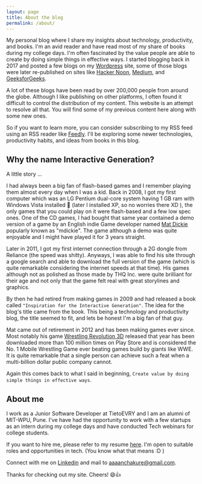 ```yaml
---
layout: page
title: About the blog
permalink: /about/
---
```


My personal blog where I share my insights about technology, productivity, and books. I'm an avid reader and have read most of my share of books during my college days. I'm often fascinated by the value people are able to create by doing simple things in effective ways. I started blogging back in 2017 and posted a few blogs on my [Wordpress][wordpress] site, some of those blogs were later re-published on sites like [Hacker Noon][hackernoon], [Medium][medium], and [GeeksforGeeks][gfg]. 

A lot of these blogs have been read by over 200,000 people from around the globe. Although I like publishing on other platforms, I often found it difficult to control the distribution of my content. This website is an attempt to resolve all that. You will find some of my previous content here along with some new ones. 

So if you want to learn more, you can consider subscribing to my RSS feed using an RSS reader like [Feedly][feedly]. I'll be exploring some newer technologies, productivity habits, and ideas from books in this blog. 

## Why the name Interactive Generation?

A little story ... 

I had always been a big fan of flash-based games and I remember playing them almost every day when I was a kid. Back in 2008, I got my first computer which was an LG Pentium dual-core system having 1 GB ram with Windows Vista installed 😬 (later I installed XP, so no worries there XD ), the only games that you could play on it were flash-based and a few low spec ones. One of the CD games, I had bought that same year contained a demo version of a game by an English indie Game developer named [Mat Dickie][mdickie] popularly known as "mdickie". The game although a demo was quite enjoyable and I might have played it for 3 years straight. 

Later in 2011, I got my first internet connection through a 2G dongle from Reliance (the speed was shitty). Anyways, I was able to find his site through a google search and able to download the full version of the game (which is quite remarkable considering the internet speeds at that time). His games although not as polished as those made by THQ Inc. were quite brilliant for their age and not only that the game felt real with great storylines and graphics. 

By then he had retired from making games in 2009 and had released a book called `"Inspiration for the Interactive Generation"`. The idea for the blog's title came from the book. This being a technology and productivity blog, the title seemed to fit, and lets be honest I'm a big fan of that guy. 

Mat came out of retirement in 2012 and has been making games ever since. Most notably his game [Wrestling Revolution 3D][wrevolution] released that year has been downloaded more than 100 million times on Play Store and is considered the No. 1 Mobile Wrestling Game ever beating games build by giants like WWE. It is quite remarkable that a single person can achieve such a feat when a multi-billion dollar public company cannot. 

Again this comes back to what I said in beginning, `Create value by doing simple things in effective ways`.

## About me
I work as a Junior Software Developer at TietoEVRY and I am an alumni of MIT-WPU, Pune. I've have had the opportunity to work with a few startups as an intern during my college days and have conducted Tech webinars for college students.

If you want to hire me, please refer to my resume [here]. I'm open to suitable roles and opportunities in tech. (You know what that means :D ) 

Connect with me on [Linkedin][linkedin] and mail to [aaaanchakure@gmail.com][aaaanchakure@gmail.com]. 

Thanks for checking out my site. Cheers! 😄👍

[wordpress]: https://hardtasksin.wordpress.com/
[hackernoon]: https://hackernoon.com/@afroz-chakure
[medium]: https://medium.com/@afrozchakure
[gfg]: https://www.geeksforgeeks.org/introduction-to-docker/
[mdickie]: https://en.wikipedia.org/wiki/Mat_Dickie
[portfolio]: https://afrozchakure.tech
[wrevolution]: https://play.google.com/store/apps/details?id=air.WR3DFree&hl=en_IN&gl=US
[feedly]: https://feedly.com/
[here]: https://drive.google.com/file/d/1fQQWO0H2DHbtvuOo6utwke9kmLSyC3At/view?usp=sharing
[linkedin]: https://linkedin.com/in/afrozchakure
[aaaanchakure@gmail.com]: mailto:aaaanchakure@gmail.com
